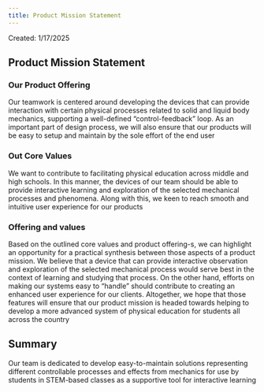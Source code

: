 ```yaml
---
title: Product Mission Statement
---
```


Created: 1/17/2025


## Product Mission Statement

### Our Product Offering
Our teamwork is centered around developing the devices that can provide interaction with certain physical processes related to solid and liquid body mechanics, supporting a well-defined “control-feedback” loop. As an important part of design process, we will also ensure that our products will be easy to setup and maintain by the sole effort of the end user

### Out Core Values 
We want to contribute to facilitating physical education across middle and high schools. In this manner, the devices of our team should be able to provide interactive learning and exploration of the selected mechanical processes and phenomena. Along with this, we keen to reach smooth and intuitive user experience for our products

### Offering and values
Based on the outlined core values and product offering-s, we can highlight an opportunity for a practical synthesis between those aspects of a product mission. We believe that a device that can provide interactive observation and exploration of the selected mechanical process would serve best in the context of learning and studying that process. On the other hand, efforts on making our systems easy to “handle” should contribute to creating an enhanced user experience for our clients. Altogether, we hope that those features will ensure that our product mission is headed towards helping to develop a more advanced system of physical education for students all across the country

## Summary
Our team is dedicated to develop easy-to-maintain solutions representing different controllable processes and effects from mechanics for use by students in STEM-based classes as a supportive tool for interactive learning
